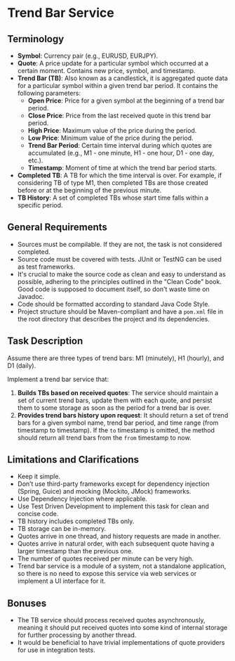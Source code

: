 # Trend Bar Service

## Terminology

- **Symbol**: Currency pair (e.g., EURUSD, EURJPY).
- **Quote**: A price update for a particular symbol which occurred at a certain moment. Contains new price, symbol, and timestamp.
- **Trend Bar (TB)**: Also known as a candlestick, it is aggregated quote data for a particular symbol within a given trend bar period. It contains the following parameters:
    - **Open Price**: Price for a given symbol at the beginning of a trend bar period.
    - **Close Price**: Price from the last received quote in this trend bar period.
    - **High Price**: Maximum value of the price during the period.
    - **Low Price**: Minimum value of the price during the period.
    - **Trend Bar Period**: Certain time interval during which quotes are accumulated (e.g., M1 - one minute, H1 - one hour, D1 - one day, etc.).
    - **Timestamp**: Moment of time at which the trend bar period starts.
- **Completed TB**: A TB for which the time interval is over. For example, if considering TB of type M1, then completed TBs are those created before or at the beginning of the previous minute.
- **TB History**: A set of completed TBs whose start time falls within a specific period.

## General Requirements

- Sources must be compilable. If they are not, the task is not considered completed.
- Source code must be covered with tests. JUnit or TestNG can be used as test frameworks.
- It's crucial to make the source code as clean and easy to understand as possible, adhering to the principles outlined in the "Clean Code" book. Good code is supposed to document itself, so don't waste time on Javadoc.
- Code should be formatted according to standard Java Code Style.
- Project structure should be Maven-compliant and have a `pom.xml` file in the root directory that describes the project and its dependencies.

## Task Description

Assume there are three types of trend bars: M1 (minutely), H1 (hourly), and D1 (daily).

Implement a trend bar service that:

1. **Builds TBs based on received quotes**: The service should maintain a set of current trend bars, update them with each quote, and persist them to some storage as soon as the period for a trend bar is over.
2. **Provides trend bars history upon request**: It should return a set of trend bars for a given symbol name, trend bar period, and time range (from timestamp to timestamp). If the `to` timestamp is omitted, the method should return all trend bars from the `from` timestamp to now.

## Limitations and Clarifications

- Keep it simple.
- Don’t use third-party frameworks except for dependency injection (Spring, Guice) and mocking (Mockito, JMock) frameworks.
- Use Dependency Injection where applicable.
- Use Test Driven Development to implement this task for clean and concise code.
- TB history includes completed TBs only.
- TB storage can be in-memory.
- Quotes arrive in one thread, and history requests are made in another.
- Quotes arrive in natural order, with each subsequent quote having a larger timestamp than the previous one.
- The number of quotes received per minute can be very high.
- Trend bar service is a module of a system, not a standalone application, so there is no need to expose this service via web services or implement a UI interface for it.

## Bonuses

- The TB service should process received quotes asynchronously, meaning it should put received quotes into some kind of internal storage for further processing by another thread.
- It would be beneficial to have trivial implementations of quote providers for use in integration tests.